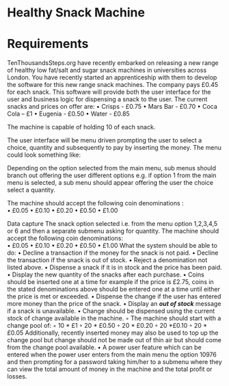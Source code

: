 # Healthy Snack Machine

<h1>Requirements</h1>

TenThousandsSteps.org have recently embarked on releasing a new range of healthy low fat/salt and sugar snack machines in universities across London. You have recently started an apprenticeship with them to develop the software for this new range snack machines. The company pays £0.45 for each snack. This software will provide both the user interface for the user and business logic for dispensing a snack to the user. The current snacks and prices on offer are:
    • Crisps - £0.75
    • Mars Bar -  £0.70
    • Coca Cola – £1
    • Eugenia - £0.50
    • Water - £0.85

The machine is capable of holding 10 of each snack.

The user interface will be menu driven prompting the user to select a choice, quantity and subsequently to pay by inserting the money. The menu could look something like:


Depending on the option selected from the main menu, sub menus should branch out offering the user different options e.g. if option 1 from the main menu is selected, a sub menu should appear offering the user the choice select a quantity.




The machine should accept the following coin denominations :  
    • £0.05
    • £0.10
    • £0.20
    • £0.50
    • £1.00

Data capture
The snack option selected i.e. from the menu option 1,2,3,4,5 or 6 and then a separate submenu asking for quantity.
The machine should accept the following coin denominations:  
    • £0.05
    • £0.10
    • £0.20
    • £0.50
    • £1.00
What the system should be able to do:
    • Decline a transaction if the money for the snack is not paid.
    • Decline the transaction if the snack is out of stock.
    • Reject a denomination not listed above.
    • Dispense a snack if it is in stock and the price has been paid.
    • Display the new quantity of the snacks after each purchase.
    • Coins should be inserted one at a time for example if the price is £2.75, coins in the stated denominations above should be entered one at a time until either the price is met or exceeded.
    • Dispense the change if the user has entered more money than the price of the snack.
    • Display an ***out of stock*** message if a snack is unavailable.
    • Change should be dispensed using the current stock of change available in the machine. 
        ◦ The machine should start with a change pool of:
        ◦ 10 * £1
        ◦ 20 * £0.50
        ◦ 20 * £0.20
        ◦ 20 *£0.10
        ◦ 20 * £0.05
Additionally, recently inserted money may also be used to top up the change pool but change should not be made out of thin air but should come from the change pool available.
    • A power user feature which can be entered when the power user enters from the main menu the option 10976 and then prompting for a password taking him/her to a submenu where they can view the total amount of money in the machine and the total profit or losses.
